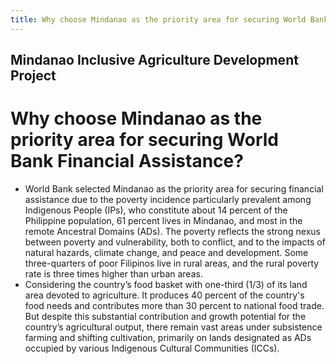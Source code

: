 ```yaml
---
title: Why choose Mindanao as the priority area for securing World Bank Financial Assistance
---
```


## Mindanao Inclusive Agriculture Development Project

# Why choose Mindanao as the priority area for securing World Bank Financial Assistance?


 - World Bank selected Mindanao as the priority area for securing financial assistance due to the poverty incidence particularly prevalent among Indigenous People (IPs), who constitute about 14 percent of the Philippine population, 61 percent lives in Mindanao, and most  in the remote Ancestral Domains (ADs). The poverty reflects the strong nexus between poverty and vulnerability, both to conflict, and to the impacts of natural hazards, climate change, and peace and development. Some three-quarters of poor Filipinos live in rural areas, and the rural poverty rate is three times higher than urban areas.
 - Considering the country’s food basket with one-third (1/3) of its land area devoted to agriculture. It produces 40 percent of the country's food needs and contributes more than 30 percent to national food trade. But despite this substantial contribution and growth potential for the country’s agricultural output, there remain vast areas under subsistence farming and shifting cultivation, primarily on lands designated as ADs occupied by various Indigenous Cultural Communities (ICCs).
